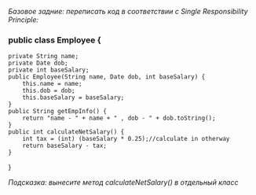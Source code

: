 *Базовое задние: переписать код в соответствии с Single Responsibility Principle:*

### public class Employee {
    private String name;
    private Date dob;
    private int baseSalary;
    public Employee(String name, Date dob, int baseSalary) {
        this.name = name;
        this.dob = dob;
        this.baseSalary = baseSalary;
    }
    public String getEmpInfo() {
        return "name - " + name + " , dob - " + dob.toString();
    }
    public int calculateNetSalary() {
        int tax = (int) (baseSalary * 0.25);//calculate in otherway
        return baseSalary - tax;
    }
}

*Подсказка: вынесите метод calculateNetSalary() в отдельный класс*